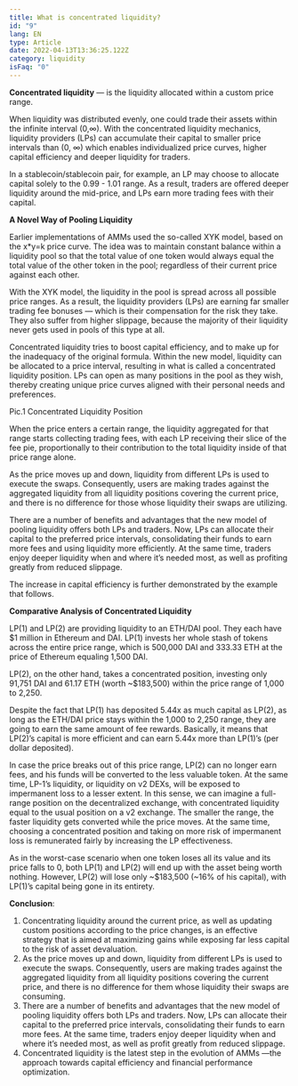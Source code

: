 ```yaml
---
title: What is concentrated liquidity?
id: "9"
lang: EN
type: Article
date: 2022-04-13T13:36:25.122Z
category: liquidity
isFaq: "0"
---
```

**Сoncentrated liquidity** — is the liquidity allocated within a custom price range. 

When liquidity was distributed evenly, one could trade their assets within the infinite interval (0,∞). With the concentrated liquidity mechanics, liquidity providers (LPs) can accumulate their capital to smaller price intervals than (0, ∞) which enables individualized price curves, higher capital efficiency and deeper liquidity for traders.

In a stablecoin/stablecoin pair, for example, an LP may choose to allocate capital solely to the 0.99 - 1.01 range. As a result, traders are offered deeper liquidity around the mid-price, and LPs earn more trading fees with their capital. 

**A Novel Way of Pooling Liquidity**

Earlier implementations of AMMs used the so-called XYK model, based on the x*y=k price curve. The idea was to maintain constant balance within a liquidity pool so that the total value of one token would always equal the total value of the other token in the pool; regardless of their current price against each other.

With the XYK model, the liquidity in the pool is spread across all possible price ranges. As a result, the liquidity providers (LPs) are earning far smaller trading fee bonuses — which is their compensation for the risk they take. They also suffer from higher slippage, because the majority of their liquidity never gets used in pools of this type at all.

Concentrated liquidity tries to boost capital efficiency, and to make up for the inadequacy of the original formula. Within the new model, liquidity can be allocated to a price interval, resulting in what is called a concentrated liquidity position. LPs can open as many positions in the pool as they wish, thereby creating unique price curves aligned with their personal needs and preferences.

Pic.1 Concentrated Liquidity Position

When the price enters a certain range, the liquidity aggregated for that range starts collecting trading fees, with each LP receiving their slice of the fee pie, proportionally to their contribution to the total liquidity inside of that price range alone.

As the price moves up and down, liquidity from different LPs is used to execute the swaps. Consequently, users are making trades against the aggregated liquidity from all liquidity positions covering the current price, and there is no difference for those whose liquidity their swaps are utilizing.

There are a number of benefits and advantages that the new model of pooling liquidity offers both LPs and traders. Now, LPs can allocate their capital to the preferred price intervals, consolidating their funds to earn more fees and using liquidity more efficiently. At the same time, traders enjoy deeper liquidity when and where it’s needed most, as well as profiting greatly from reduced slippage.

The increase in capital efficiency is further demonstrated by the example that follows.

**Comparative Analysis of Concentrated Liquidity**

LP(1) and LP(2) are providing liquidity to an ETH/DAI pool. They each have $1 million in Ethereum and DAI. LP(1) invests her whole stash of tokens across the entire price range, which is 500,000 DAI and 333.33 ETH at the price of Ethereum equaling 1,500 DAI.

LP(2), on the other hand, takes a concentrated position, investing only 91,751 DAI and 61.17 ETH (worth ~$183,500) within the price range of 1,000 to 2,250.

Despite the fact that LP(1) has deposited 5.44x as much capital as LP(2), as long as the ETH/DAI price stays within the 1,000 to 2,250 range, they are going to earn the same amount of fee rewards. Basically, it means that  LP(2)’s capital is more efficient and can earn 5.44x more than LP(1)’s (per dollar deposited).

In case the price breaks out of this price range, LP(2) can no longer earn fees, and his funds will be converted to the less valuable token. At the same time, LP-1’s liquidity, or liquidity on v2 DEXs, will be exposed to impermanent loss to a lesser extent. In this sense, we can imagine a full-range position on the decentralized exchange, with concentrated liquidity equal to the usual position on a v2 exchange. The smaller the range, the faster liquidity gets converted while the price moves. At the same time, choosing a concentrated position and taking on more risk of impermanent loss is remunerated fairly by increasing the LP effectiveness.

As in the worst-case scenario when one token loses all its value and its price falls to 0, both LP(1) and LP(2) will end up with the asset being worth nothing. However, LP(2) will lose only \~$183,500 (\~16% of his capital), with LP(1)’s capital being gone in its entirety.

**Conclusion**:

1. Concentrating liquidity around the current price, as well as updating custom positions according to the price changes, is an effective strategy that is aimed at maximizing gains while exposing far less capital to the risk of asset devaluation.
2. As the price moves up and down, liquidity from different LPs is used to execute the swaps. Consequently, users are making trades against the aggregated liquidity from all liquidity positions covering the current price, and there is no difference for them whose liquidity their swaps are consuming.
3. There are a number of benefits and advantages that the new model of pooling liquidity offers both LPs and traders. Now, LPs can allocate their capital to the preferred price intervals, consolidating their funds to earn more fees. At the same time, traders enjoy deeper liquidity when and where it’s needed most, as well as profit greatly from reduced slippage.
4. Concentrated liquidity is the latest step in the evolution of AMMs —the approach towards capital efficiency and financial performance optimization.